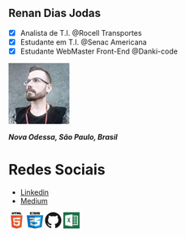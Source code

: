 ## Renan Dias Jodas

- [x] Analista de T.I. @Rocell Transportes
- [x] Estudante em T.I. @Senac Americana
- [x] Estudante WebMaster Front-End @Danki-code

![FotoPerfil](/cv/Perfil.png)

***Nova Odessa, São Paulo, Brasil***

# Redes Sociais

- [Linkedin](https://www.linkedin.com/in/renanjodas/)
- [Medium](https://medium.com/@renanjodas)

![HTML5](/cv/02.png)
![CSS](/cv/03.png)
![GIT](/cv/04.png)
![EXCEL](/cv/05.png)
